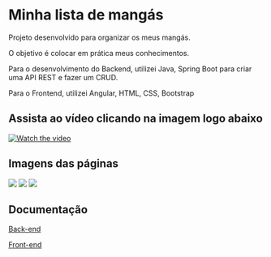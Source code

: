 # Minha lista de mangás 

Projeto desenvolvido para organizar os meus mangás.

O objetivo é colocar em prática meus conhecimentos.

Para o desenvolvimento do Backend, utilizei Java, Spring Boot para criar uma API REST e fazer um CRUD.

Para o Frontend, utilizei Angular, HTML, CSS, Bootstrap
## Assista ao vídeo clicando na imagem logo abaixo

[![Watch the video](https://i.imgur.com/SuFQeuH.png)](https://youtu.be/-pj8ghb3pQw)

## Imagens das páginas

<img src= 'https://i.imgur.com/SuFQeuH.png'>

<img src= 'https://i.imgur.com/tjeSMwM.png' >

<img src= 'https://i.imgur.com/Hx62Fu4.png' >

## Documentação

 [Back-end](https://github.com/CarlaCarvaLima/Minha-lista-mangas/blob/main/Documenta%C3%A7%C3%A3o%20Back-End.md)
 
 [Front-end](https://carlacarvalima.github.io/Documentacao-front-mangas/)
